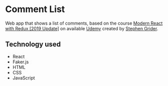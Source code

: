 # Comment List

Web app that shows a list of comments, based on the course [Modern React with Redux [2019 Update]](https://www.udemy.com/react-redux/) on available [Udemy](https://www.udemy.com/) created by [Stephen Grider](https://github.com/StephenGrider).

## Technology used

- React
- Faker.js
- HTML
- CSS
- JavaScript
